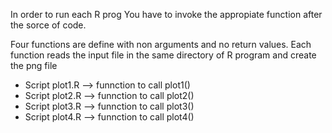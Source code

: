 In order to run each R prog You have to invoke the appropiate function after the sorce of code.

Four functions are define with non arguments and no return values. Each function reads the input file in the same directory of R program and create the png file

- Script plot1.R --> funnction to call plot1()
- Script plot2.R --> funnction to call plot2()
- Script plot3.R --> funnction to call plot3()
- Script plot4.R --> funnction to call plot4()